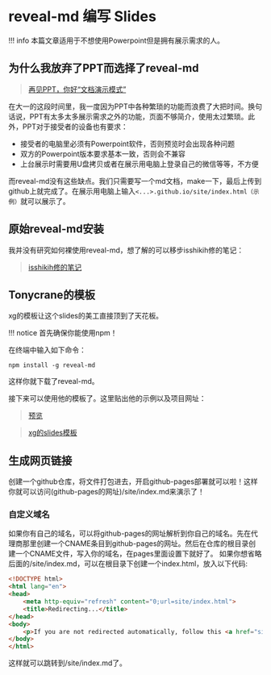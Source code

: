 # reveal-md 编写 Slides

!!! info
    本篇文章适用于不想使用Powerpoint但是拥有展示需求的人。

## 为什么我放弃了PPT而选择了reveal-md

> [再见PPT，你好“文档演示模式”](https://www.yuque.com/yuque/blog/nxe6vv?view=doc_embed)

在大一的这段时间里，我一度因为PPT中各种繁琐的功能而浪费了大把时间。换句话说，PPT有太多太多展示需求之外的功能，页面不够简介，使用太过繁琐。此外，PPT对于接受者的设备也有要求：

- 接受者的电脑里必须有Powerpoint软件，否则预览时会出现各种问题
- 双方的Powerpoint版本要求基本一致，否则会不兼容
- 上台展示时需要用U盘拷贝或者在展示用电脑上登录自己的微信等等，不方便

而reveal-md没有这些缺点。我们只需要写一个md文档，make一下，最后上传到github上就完成了。在展示用电脑上输入`<...>.github.io/site/index.html（示例）`就可以展示了。

## 原始reveal-md安装

我并没有研究如何裸使用reveal-md，想了解的可以移步isshikih修的笔记：
> [isshikih修的笔记](https://note.isshikih.top/others/reveal-md2Slides/#%E5%AE%89%E8%A3%85%E4%B8%8E%E6%BC%94%E7%A4%BA)

## Tonycrane的模板

xg的模板让这个slides的美工直接顶到了天花板。

!!! notice
    首先确保你能使用npm！

在终端中输入如下命令：
```shell
npm install -g reveal-md
```
这样你就下载了reveal-md。

接下来可以使用他的模板了。这里贴出他的示例以及项目网址：

>[预览](https://slides.tonycrane.cc/RevealmdTemplate)

>[xg的slides模板](https://github.com/TonyCrane/slide-template)

## 生成网页链接

创建一个github仓库，将文件打包进去，开启github-pages部署就可以啦！这样你就可以访问(github-pages的网址)/site/index.md来演示了！

### 自定义域名
如果你有自己的域名，可以将github-pages的网址解析到你自己的域名。先在代理商那里创建一个CNAME条目到github-pages的网址。然后在仓库的根目录创建一个CNAME文件，写入你的域名，在pages里面设置下就好了。
如果你想省略后面的/site/index.md，可以在根目录下创建一个index.html，放入以下代码:

```html
<!DOCTYPE html>
<html lang="en">
<head>
    <meta http-equiv="refresh" content="0;url=site/index.html">
    <title>Redirecting...</title>
</head>
<body>
    <p>If you are not redirected automatically, follow this <a href="site/index.html">link to site/index.html</a>.</p>
</body>
</html>
```
这样就可以跳转到/site/index.md了。